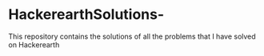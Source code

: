 # HackerearthSolutions-
This repository contains the solutions of all the problems that I have solved on Hackerearth
